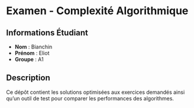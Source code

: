 # Examen - Complexité Algorithmique

## Informations Étudiant
- **Nom** : Bianchin
- **Prénom** : Eliot
- **Groupe** : A1

## Description
Ce dépôt contient les solutions optimisées aux exercices demandés ainsi qu’un outil de test pour comparer les performances des algorithmes.
